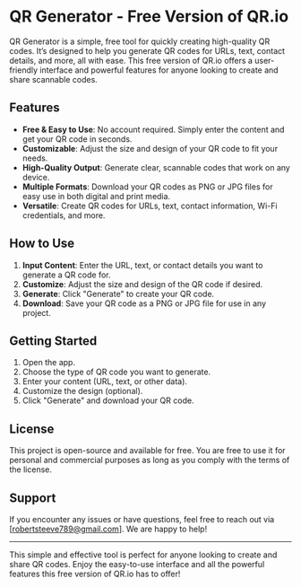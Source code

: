 # QR Generator - Free Version of QR.io

QR Generator is a simple, free tool for quickly creating high-quality QR codes. It’s designed to help you generate QR codes for URLs, text, contact details, and more, all with ease. This free version of QR.io offers a user-friendly interface and powerful features for anyone looking to create and share scannable codes.

## Features

- **Free & Easy to Use**: No account required. Simply enter the content and get your QR code in seconds.
- **Customizable**: Adjust the size and design of your QR code to fit your needs.
- **High-Quality Output**: Generate clear, scannable codes that work on any device.
- **Multiple Formats**: Download your QR codes as PNG or JPG files for easy use in both digital and print media.
- **Versatile**: Create QR codes for URLs, text, contact information, Wi-Fi credentials, and more.

## How to Use

1. **Input Content**: Enter the URL, text, or contact details you want to generate a QR code for.
2. **Customize**: Adjust the size and design of the QR code if desired.
3. **Generate**: Click "Generate" to create your QR code.
4. **Download**: Save your QR code as a PNG or JPG file for use in any project.

## Getting Started

1. Open the app.
2. Choose the type of QR code you want to generate.
3. Enter your content (URL, text, or other data).
4. Customize the design (optional).
5. Click "Generate" and download your QR code.

## License

This project is open-source and available for free. You are free to use it for personal and commercial purposes as long as you comply with the terms of the license.

## Support

If you encounter any issues or have questions, feel free to reach out via [robertsteeve789@gmail.com]. We are happy to help!

---

This simple and effective tool is perfect for anyone looking to create and share QR codes. Enjoy the easy-to-use interface and all the powerful features this free version of QR.io has to offer!
